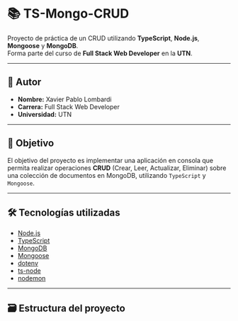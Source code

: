 # 📚 TS-Mongo-CRUD

Proyecto de práctica de un CRUD utilizando **TypeScript**, **Node.js**, **Mongoose** y **MongoDB**.  
Forma parte del curso de **Full Stack Web Developer** en la **UTN**.

---

## 👤 Autor

- **Nombre:** Xavier Pablo Lombardi  
- **Carrera:** Full Stack Web Developer  
- **Universidad:** UTN

---

## 🎯 Objetivo

El objetivo del proyecto es implementar una aplicación en consola que permita realizar operaciones **CRUD** (Crear, Leer, Actualizar, Eliminar) sobre una colección de documentos en MongoDB, utilizando `TypeScript` y `Mongoose`.

---

## 🛠 Tecnologías utilizadas

- [Node.js](https://nodejs.org/)
- [TypeScript](https://www.typescriptlang.org/)
- [MongoDB](https://www.mongodb.com/)
- [Mongoose](https://mongoosejs.com/)
- [dotenv](https://www.npmjs.com/package/dotenv)
- [ts-node](https://typestrong.org/ts-node/)
- [nodemon](https://www.npmjs.com/package/nodemon)

---

## 🗃 Estructura del proyecto

